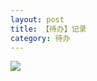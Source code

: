 ```yaml
---
layout: post
title: 【待办】记录
category: 待办
---
```

![](http://rc5p5sl4z.hd-bkt.clouddn.com/img/todo-220506-1.png)

  




